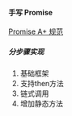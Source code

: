 #### 手写 Promise

[Promise A+ 规范](https://promisesaplus.com/)

##### 分步骤实现

1. 基础框架
2. 支持then方法
3. 链式调用
4. 增加静态方法

